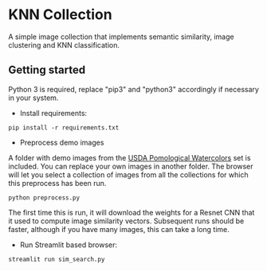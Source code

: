 # KNN Collection

A simple image collection that implements semantic similarity, image clustering and KNN classification.

## Getting started

Python 3 is required, replace "pip3" and "python3" accordingly if necessary in your system.

- Install requirements:

`pip install -r requirements.txt`

- Preprocess demo images

A folder with demo images from the [USDA Pomological Watercolors](https://naldc.nal.usda.gov/usda_pomological_watercolor_collection) set is included. You can replace your own images in another folder. The browser will let you select a collection of images from all the collections for which this preprocess has been run.

`python preprocess.py`

The first time this is run, it will download the weights for a Resnet CNN that it used to compute image similarity vectors. Subsequent runs should be faster, although if you have many images, this can take a long time.

- Run Streamlit based browser:

`streamlit run sim_search.py`
